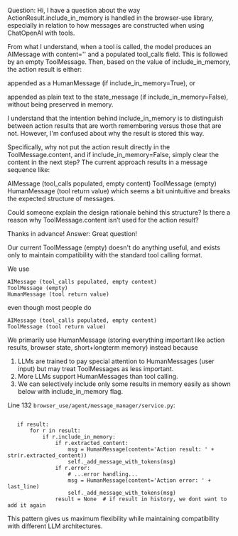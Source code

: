 Question:
Hi, I have a question about the way ActionResult.include_in_memory is handled in the browser-use library, especially in relation to how messages are constructed when using ChatOpenAI with tools.

From what I understand, when a tool is called, the model produces an AIMessage with content='' and a populated tool_calls field. This is followed by an empty ToolMessage. Then, based on the value of include_in_memory, the action result is either:

appended as a HumanMessage (if include_in_memory=True), or

appended as plain text to the state_message (if include_in_memory=False), without being preserved in memory.

I understand that the intention behind include_in_memory is to distinguish between action results that are worth remembering versus those that are not. However, I'm confused about why the result is stored this way.

Specifically, why not put the action result directly in the ToolMessage.content, and if include_in_memory=False, simply clear the content in the next step? The current approach results in a message sequence like:

AIMessage (tool_calls populated, empty content)
ToolMessage (empty)
HumanMessage (tool return value)
which seems a bit unintuitive and breaks the expected structure of messages.

Could someone explain the design rationale behind this structure? Is there a reason why ToolMessage.content isn’t used for the action result?

Thanks in advance!
Answer:
Great question!

Our current ToolMessage (empty) doesn't do anything useful, and exists only to maintain compatibility with the standard tool calling format.

We use 

```
AIMessage (tool_calls populated, empty content)
ToolMessage (empty)
HumanMessage (tool return value)
```


even though most people do

```
AIMessage (tool_calls populated, empty content)
ToolMessage (tool return value)

```


We primarily use HumanMessage (storing everything important like action results, browser state, short+longterm memory) instead because 

1. LLMs are trained to pay special attention to HumanMessages (user input) but may treat ToolMessages as less important. 
2. More LLMs support HumanMessages than tool calling.
3. We can selectively include only some results in memory easily as shown below with include_in_memory flag.



Line 132 `browser_use/agent/message_manager/service.py`:
```

   if result:
       for r in result:
           if r.include_in_memory:
               if r.extracted_content:
                   msg = HumanMessage(content='Action result: ' + str(r.extracted_content))
                   self._add_message_with_tokens(msg)
               if r.error:
                   # ...error handling...
                   msg = HumanMessage(content='Action error: ' + last_line)
                   self._add_message_with_tokens(msg)
               result = None  # if result in history, we dont want to add it again 
```

This pattern gives us maximum flexibility while maintaining compatibility with different LLM architectures. 
